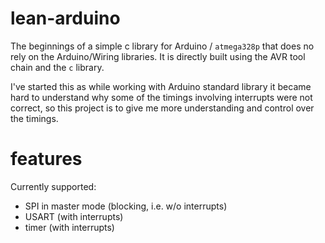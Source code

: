 # lean-arduino
The beginnings of a simple c library for Arduino / ``atmega328p`` that does no rely on the Arduino/Wiring libraries. It is directly built using the AVR tool chain and the ``c`` library. 

I've started this as while working with Arduino standard library it became hard to understand why some of the timings involving interrupts were not correct, so this project is to give me more understanding and control over the timings.

# features

Currently supported:
* SPI in master mode (blocking, i.e. w/o interrupts)
* USART (with interrupts)
* timer (with interrupts)